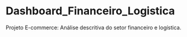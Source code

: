 # Dashboard_Financeiro_Logistica
Projeto E-commerce: Análise descritiva do setor financeiro e logística.
